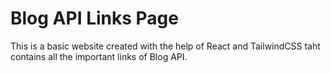 # Blog API Links Page

This is a basic website created with the help of React and TailwindCSS taht contains all the important links of Blog API.